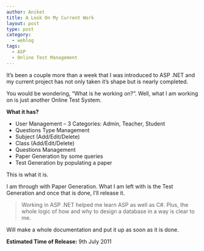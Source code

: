 ```yaml
---
author: Aniket
title: A Look On My Current Work
layout: post
type: post
category:
  - weblog
tags:
  - ASP
  - Online Test Management
---
```

It’s been a couple more than a week that I was introduced to ASP .NET and my current project has not only taken it’s shape but is nearly completed.

You would be wondering, “What is he working on?”. Well, what I am working on is just another Online Test System.

**What it has?**

*   User Management – 3 Categories: Admin, Teacher, Student
*   Questions Type Management
*   Subject (Add/Edit/Delete)
*   Class (Add/Edit/Delete)
*   Questions Management
*   Paper Generation by some queries
*   Test Generation by populating a paper

This is what it is.

I am through with Paper Generation. What I am left with is the Test Generation and once that is done, I’ll release it.

> Working in ASP .NET helped me learn ASP as well as C#. Plus, the whole logic of how and why to design a database in a way is clear to me.

Will make a whole documentation and put it up as soon as it is done.

**Estimated Time of Release:** 9th July 2011